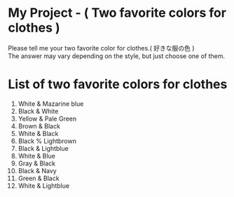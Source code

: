 # My Project - ( Two favorite colors for clothes )
Please tell me your two favorite color for clothes.( 好きな服の色 )  
The answer may vary depending on the style, but just choose one of them.

# List of two favorite colors for clothes
1. White & Mazarine blue
2. Black & White
3. Yellow & Pale Green
4. Brown & Black
5. White & Black
6. Black % Lightbrown
7. Black & Lightblue
8. White & Blue
9. Gray & Black 
10. Black & Navy
11. Green & Black
12. White & Lightblue